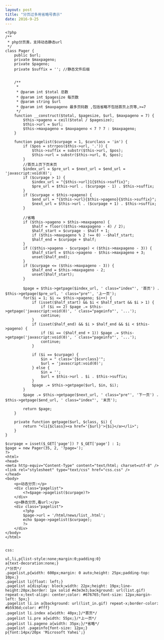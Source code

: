 ```yaml
---
layout: post
title: "分页过多用省略号表示"
date: 2016-9-25
---
```

	<?php
	/**
	 * php分页类，支持动态静态url
	 */
	class Pager {
		public $url;
		private $maxpageno;
		private $pageno;
		private $suffix = ''; //静态文件后缀
		

		/**
		 * 
		 * @param int $total 总数
		 * @param int $pagesize 每页数
		 * @param string $url
		 * @param int $maxpageno 最多页码数 ,包括省略不包括首页上页等,>=7
		 */
		function __construct($total, $pagesize, $url, $maxpageno = 7) {
			$this->pageno = ceil($total / $pagesize);
			$this->url = $url;
			$this->maxpageno = $maxpageno < 7 ? 7 : $maxpageno;
		}
		
		function pagelist($curpage = 1, $curclass = 'in') {
			if ($pos = strrpos($this->url, '.')) {
				$this->suffix = substr($this->url, $pos);
				$this->url = substr($this->url, 0, $pos);
			}
			//首页上页下页末页
			$index_url = $pre_url = $next_url = $end_url = 'javascript:void(0)';
			if ($curpage > 1) {
				$index_url = "{$this->url}1{$this->suffix}";
				$pre_url = $this->url . ($curpage - 1) . $this->suffix;
			}
			if ($curpage < $this->pageno) {
				$end_url = "{$this->url}{$this->pageno}{$this->suffix}";
				$next_url = $this->url . ($curpage + 1) . $this->suffix;
			}
			
			//省略
			if ($this->pageno > $this->maxpageno) {
				$half = floor(($this->maxpageno - 4) / 2);
				$half_start = $curpage - $half + 1;
				if ($this->maxpageno % 2 !== 0) --$half_start;
				$half_end = $curpage + $half;
			}
			if (($this->pageno - $curpage) < ($this->maxpageno - 3)) {
				$half_start = $this->pageno - $this->maxpageno + 3;
				unset($half_end);
			}
			if ($curpage <= ($this->maxpageno - 3)) {
				$half_end = $this->maxpageno - 2;
				unset($half_start);
			}
			
			$page = $this->getpage($index_url, ' class="index"', '首页') . $this->getpage($pre_url, ' class="pre"', '上一页');
			for($i = 1; $i <= $this->pageno; $i++) {
				if (isset($half_start) && $i < $half_start && $i > 1) {
					if ($i == 2) $page .= $this->getpage('javascript:void(0)', ' class="pageinfo"', '...');
					continue;
				}
				if (isset($half_end) && $i > $half_end && $i < $this->pageno) {
					if ($i == ($half_end + 1)) $page .= $this->getpage('javascript:void(0)', ' class="pageinfo"', '...');
					continue;
				}
				
				if ($i == $curpage) {
					$in = " class='{$curclass}'";
					$url = 'javascript:void(0)';
				} else {
					$in = '';
					$url = $this->url . $i . $this->suffix;
				}
				$page .= $this->getpage($url, $in, $i);
			}
			$page .= $this->getpage($next_url, ' class="pre"', '下一页') . $this->getpage($end_url, ' class="index"', '末页');
			
			return $page;
		}
		
		private function getpage($url, $class, $i) {
			return "<li{$class}><a href='{$url}'>{$i}</a></li>";
		}
	}

	$curpage = isset($_GET['page']) ? $_GET['page'] : 1;
	$page = new Pager(35, 2, '?page=');
	?>
	<html>
	<head>
	<meta http-equiv="Content-Type" content="text/html; charset=utf-8" />
	<link rel="stylesheet" type="text/css" href="css.css" />
	</head>
	<body>
		<p>动态分页:</p>
		<div class="pagelist">
			<?=$page->pagelist($curpage)?>
		</div>
		<p>静态分页,看url:</p>
		<div class="pagelist">
			<?php
			$page->url = '/html/news/list_.html';
			echo $page->pagelist($curpage);
			?>
		</div>
	</body>
	</html>


	css:

	ul,li,p{list-style:none;margin:0;padding:0}
	a{text-decoration:none;}
	/*分页*/
	.pagelist,p{width: 600px;margin: 0 auto;height: 25px;padding-top: 10px;}
	.pagelist li{float: left;}
	.pagelist a{display: block;width: 22px;height: 19px;line-height:20px;border: 1px solid #e3e3e3;background: url(list.gif) repeat-x;text-align: center;color: #676765;font-size: 12px;margin-left: 5px;}
	.pagelist li.in a{background: url(list_in.gif) repeat-x;border-color: #b5936d;color: #fff}
	.pagelist li.index a{width: 40px;}/*首页*/
	.pagelist li.pre a{width: 55px;}/*上一页*/
	.pagelist li.pageno a{width: 35px;}/*省略*/
	.pagelist .pageinfo{font-size: 12px;}
	p{font:14px/20px 'Microsoft Yahei';}